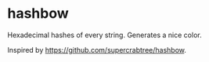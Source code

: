 hashbow
=======

Hexadecimal hashes of every string. Generates a nice color.

Inspired by https://github.com/supercrabtree/hashbow.
